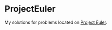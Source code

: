 # ProjectEuler

My solutions for problems located on [Project Euler](https://projecteuler.net/archives).
